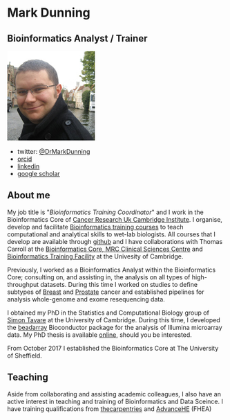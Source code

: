 # Mark Dunning
## Bioinformatics Analyst / Trainer

![](images/Mark-Dunning.jpg)

- twitter: [@DrMarkDunning](https://twitter.com/DrMarkDunning)
- [orcid](https://orcid.org/0000-0002-8853-9435)
- [linkedin](https://www.linkedin.com/in/drmarkdunning/)
- [google scholar](https://scholar.google.com/citations?user=Dbx6pGUAAAAJ&hl=en)

## About me

My job title is "*Bioinformatics Training Coordinator*" and I work in the Bioinformatics Core of [Cancer Research Uk Cambridge Institute](http://www.cruk.cam.ac.uk/). I organise, develop and facilitate [Bioinformatics training courses](http://www.cruk.cam.ac.uk/core-facilities/bioinformatics-core/training) to teach computational and analytical skills to wet-lab biologists. All courses that I develop are available through [github](https://github.com/bioinformatics-core-shared-training) and I have collaborations with Thomas Carroll at the [Bioinformatics Core, MRC Clinical Sciences Centre](http://mrccsc.github.io/) and [Bioinformatics Training Facility](http://bioinfotraining.bio.cam.ac.uk/about) at the Univesity of Cambridge. 

Previously, I worked as a Bioinformatics Analyst within the Bioinformatics Core; consulting on, and assisting in, the analysis on all types of high-throughput datasets. During this time I worked on studies to define subtypes of [Breast](http://www.nature.com/nature/journal/v486/n7403/full/nature10983.html) and [Prostate](http://www.sciencedirect.com/science/article/pii/S2352396415300712) cancer and established pipelines for analysis whole-genome and exome resequencing data.

I obtained my PhD in the Statistics and Computational Biology group of [Simon Tavare](http://www.compbio.group.cam.ac.uk/) at the University of Cambridge. During this time, I developed the [beadarray](http://www.bioconductor.org/packages/release/bioc/html/beadarray.html) Bioconductor package for the analysis of Illumina microarray data. My PhD thesis is available [online](https://www.repository.cam.ac.uk/handle/1810/218542), should you be interested.

From October 2017 I established the Bioinformatics Core at The University of Sheffield. 

## Teaching

Aside from collaborating and assisting academic colleagues, I also have an active interest in teaching and training of Bioinformatics and Data Sceince. I have training qualifications from [thecarpentries](https://carpentries.org/) and [AdvanceHE](https://advance-he.ac.uk/) (FHEA)
